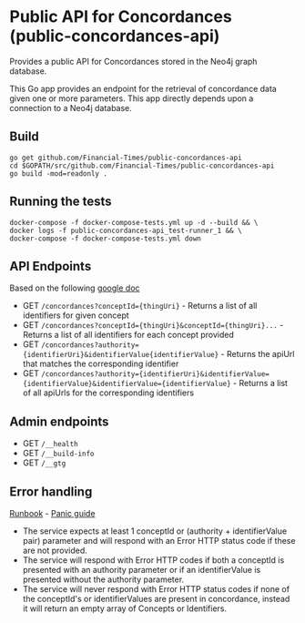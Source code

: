# Public API for Concordances (public-concordances-api)

Provides a public API for Concordances stored in the Neo4j graph database.

This Go app provides an endpoint for the retrieval of concordance data given one or more parameters. This app
directly depends upon a connection to a Neo4j database.

## Build

```shell
go get github.com/Financial-Times/public-concordances-api
cd $GOPATH/src/github.com/Financial-Times/public-concordances-api
go build -mod=readonly .
```

## Running the tests

```shell
docker-compose -f docker-compose-tests.yml up -d --build && \
docker logs -f public-concordances-api_test-runner_1 && \
docker-compose -f docker-compose-tests.yml down
```

## API Endpoints

Based on the following [google doc](https://docs.google.com/a/ft.com/document/d/1onyyb-XoByB00RQNZvjNoL_IsO_eHKe-vOpUuAVHyJE)

- GET `/concordances?conceptId={thingUri}` - Returns a list of all identifiers for given concept
- GET `/concordances?conceptId={thingUri}&conceptId={thingUri}...` - Returns a list of all identifiers for each concept provided
- GET `/concordances?authority={identifierUri}&identifierValue{identifierValue}` - Returns the apiUrl that matches the corresponding identifier
- GET `/concordances?authority={identifierUri}&identifierValue={identifierValue}&identifierValue={identifierValue}` - Returns a list of all apiUrls for the corresponding identifiers

## Admin endpoints

- GET `/__health`
- GET `/__build-info`
- GET `/__gtg`

## Error handling

[Runbook](https://biz-ops.in.ft.com/System/public-concordances-api) - [Panic guide](https://sites.google.com/a/ft.com/universal-publishing/ops-guides/panic-guides/concordances-read)

- The service expects at least 1 conceptId or (authority + identifierValue pair) parameter and will respond with an Error HTTP status code if these are not provided.
- The service will respond with Error HTTP codes if both a conceptId is presented with an authority parameter or if an identifierValue is presented without the authority parameter.
- The service will never respond with Error HTTP status codes if none of the conceptId's or identifierValues are present in concordance,
instead it will return an empty array of Concepts or Identifiers.
